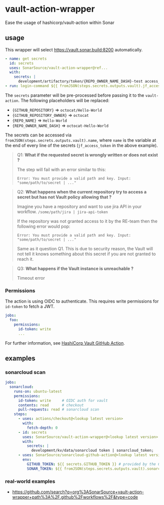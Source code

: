 # vault-action-wrapper

Ease the usage of hashicorp/vault-action within Sonar

## usage

This wrapper will select <https://vault.sonar.build:8200> automatically.

```yaml
- name: get secrets
  id: secrets
  uses: SonarSource/vault-action-wrapper@ref...
  with:
    secrets: |
      development/artifactory/token/{REPO_OWNER_NAME_DASH}-test access_token | jf_access_token;
- run: login-command ${{ fromJSON(steps.secrets.outputs.vault).jf_access_token }}
```

The `secrets` parameter will be pre-processed before passing it to the
`vault-action`. The following placeholders will be replaced:

* `{GITHUB_REPOSITORY}` => `octocat/Hello-World`
* `{GITHUB_REPOSITORY_OWNER}` => `octocat`
* `{REPO_NAME}` => `Hello-World`
* `{REPO_OWNER_NAME_DASH}` => `octocat-Hello-World`

The secrets can be accessed via `fromJSON(steps.secrets.outputs.vault).name`,
where `name` is the variable at the end of every line of the secrets
(`jf_access_token` in the above example).


> Q1: **What if the requested secret is wrongly written or does not exist ?**
> 
> The step will fail with an error similar to this:
> ```
> Error: You must provide a valid path and key. Input: "some/path/to/secret | ..."
> ```

> Q2: **What happens when the current repository try to access a secret but has not Vault policy allowing that ?**
>
> Imagine you have a repository and want to use jira API in your workflow.
> `/some/path/jira | jira-api-token`
> 
> If the repository was not granted access to it by the RE-team then the following error would pop:
> ```
> Error: You must provide a valid path and key. Input: "some/path/to/secret | ..."
> ```
> Same as it question Q1. This is due to security reason, the Vault will not tell it knows something about this 
> secret if you are not granted to reach it.

> Q3: **What happens if the Vault instance is unreachable ?**
>
> Timeout error


### Permissions
The action is using OIDC to authenticate. This requires write permissions for `id-token` to fetch a JWT.

```yaml
jobs:
  foo:
    permissions:
      id-token: write
      ...
```

For further information, see
[HashiCorp Vault GitHub Action](https://github.com/hashicorp/vault-action).

## examples

### sonarcloud scan

```yaml
jobs:
  sonarcloud:
    runs-on: ubuntu-latest
    permissions:
      id-token: write     # OIDC auth for vault
      contents: read      # checkout
      pull-requests: read # sonarcloud scan
    steps:
      - uses: actions/checkout@<lookup latest version>
        with:
          fetch-depth: 0
      - id: secrets
        uses: SonarSource/vault-action-wrapper@<lookup latest version>
        with:
          secrets: |
            development/kv/data/sonarcloud token | sonarcloud_token;
      - uses: SonarSource/sonarcloud-github-action@<lookup latest version>
        env:
          GITHUB_TOKEN: ${{ secrets.GITHUB_TOKEN }} # provided by the GitHub runner
          SONAR_TOKEN: ${{ fromJSON(steps.secrets.outputs.vault).sonarcloud_token }}
```

### real-world examples
* https://github.com/search?q=org%3ASonarSource+vault-action-wrapper+path%3A%2F.github%2Fworkflows%2F&type=code
